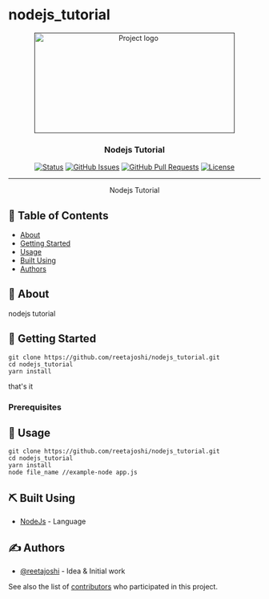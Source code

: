 # nodejs_tutorial
<p align="center">
  <a href="" rel="noopener">
 <img width=400px height=200px src="https://upload.wikimedia.org/wikipedia/commons/d/d9/Node.js_logo.svg" alt="Project logo"></a>
</p>

<h3 align="center">Nodejs Tutorial</h3>

<div align="center">

[![Status](https://img.shields.io/badge/status-active-success.svg)]()
[![GitHub Issues](https://img.shields.io/github/issues/reetajoshi/nodejs_tutorial.svg)](https://github.com/reetajoshi/nodejs_tutorial/issues)
[![GitHub Pull Requests](https://img.shields.io/github/issues-pr/reetajoshi/nodejs_tutorial.svg)](https://github.com/reetajoshi/nodejs_tutorial/pulls)
[![License](https://img.shields.io/badge/license-MIT-blue.svg)](/LICENSE)

</div>

---

<p align="center">Nodejs Tutorial
  <br> 
</p>

## 📝 Table of Contents

- [About](#about)
- [Getting Started](#getting_started)
- [Usage](#usage)
- [Built Using](#built_using)
- [Authors](#authors)

## 🧐 About <a name = "about"></a>

nodejs tutorial

## 🏁 Getting Started <a name = "getting_started"></a>

```
git clone https://github.com/reetajoshi/nodejs_tutorial.git
cd nodejs_tutorial
yarn install
```

that's it

### Prerequisites

## 🎈 Usage <a name="usage"></a>

```
git clone https://github.com/reetajoshi/nodejs_tutorial.git
cd nodejs_tutorial
yarn install
node file_name //example-node app.js
```

## ⛏️ Built Using <a name = "built_using"></a>

- [NodeJs](https://nodejs.org/en/) - Language


## ✍️ Authors <a name = "authors"></a>

- [@reetajoshi](https://github.com/reetajoshi) - Idea & Initial work

See also the list of [contributors](https://github.com/reetajoshi/nodejs_tutorial/graphs/contributors) who participated in this project.
